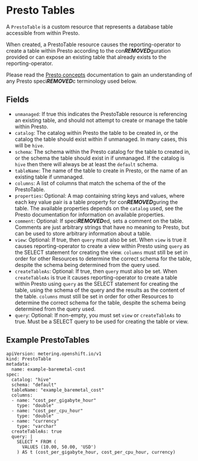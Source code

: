# Presto Tables

A `PrestoTable` is a custom resource that represents a database table accessible from within Presto.

When created, a PrestoTable resource causes the reporting-operator to create a table within Presto according to the con***REMOVED***guration provided or can expose an existing table that already exists to the reporting-operator.

Please read the [Presto concepts][presto-concepts] documentation to gain an understanding of any Presto speci***REMOVED***c terminology used below.

## Fields

- `unmanaged`: If true this indicates the PrestoTable resource is referencing an existing table, and should not attempt to create or manage the table within Presto.
- `catalog`: The catalog within Presto the table to be created in, or the catalog the table should exist within if unmanaged. In many cases, this will be `hive`.
- `schema`: The schema within the Presto catalog for the table to created in, or the schema the table should exist in if unmanaged. If the catalog is `hive` then there will always be at least the `default` schema.
- `tableName`: The name of the table to create in Presto, or the name of an existing table if unmanaged.
- `columns`: A list of columns that match the schema of the of the PrestoTable.
- `properties`: Optional: A map containing string keys and values, where each key value pair is a table property for con***REMOVED***guring the table. The available properties depends on the `catalog` used, see the Presto documentation for information on available properties.
- `comment`: Optional: If speci***REMOVED***ed, sets a comment on the table. Comments are just arbitrary strings that have no meaning to Presto, but can be used to store arbitrary information about a table.
- `view`: Optional: If true, then `query` must also be set. When `view` is true it causes reporting-operator to create a view within Presto using `query` as the SELECT statement for creating the view. `columns` must still be set in order for other Resources to determine the correct schema for the table, despite the schema being determined from the query used.
- `createTableAs`: Optional: If true, then `query` must also be set. When `createTableAs` is true it causes reporting-operator to create a table within Presto using `query` as the SELECT statement for creating the table, using the schema of the query and the results as the content of the table. `columns` must still be set in order for other Resources to determine the correct schema for the table, despite the schema being determined from the query used.
- `query`: Optional: If non-empty, you must set `view` or `createTableAs` to true. Must be a SELECT query to be used for creating the table or view.

## Example PrestoTables

```
apiVersion: metering.openshift.io/v1
kind: PrestoTable
metadata:
  name: example-baremetal-cost
spec:
  catalog: "hive"
  schema: "default"
  tableName: "example_baremetal_cost"
  columns:
  - name: "cost_per_gigabyte_hour"
    type: "double"
  - name: "cost_per_cpu_hour"
    type: "double"
  - name: "currency"
    type: "varchar"
  createTableAs: true
  query: |
    SELECT * FROM (
      VALUES (10.00, 50.00, 'USD')
    ) AS t (cost_per_gigabyte_hour, cost_per_cpu_hour, currency)
```

[presto-concepts]: https://prestosql.io/docs/current/overview/concepts.html
[presto-select]: https://prestodb.io/docs/current/sql/select.html
[presto-types]: https://prestosql.io/docs/current/language/types.html
[presto-functions]: https://prestodb.io/docs/current/functions.html
